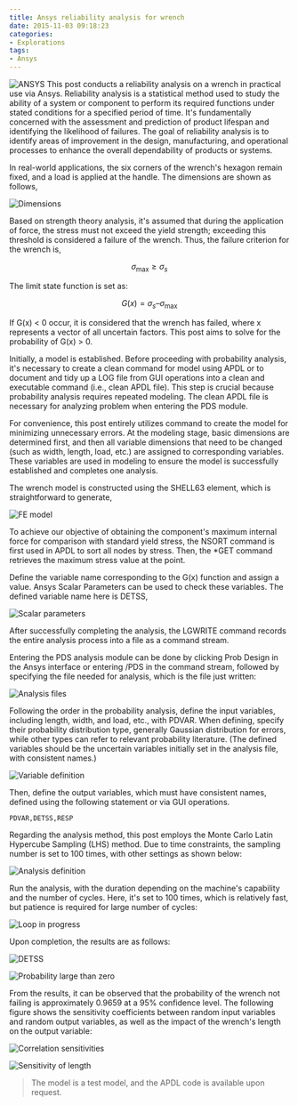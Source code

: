 ```yaml
---
title: Ansys reliability analysis for wrench
date: 2015-11-03 09:18:23
categories:
- Explorations
tags:
- Ansys
---
```


![ANSYS](/uploads/images/0000/ANSYS.jpg)
This post conducts a reliability analysis on a wrench in practical use via Ansys. Reliability analysis is a statistical method used to study the ability of a system or component to perform its required functions under stated conditions for a specified period of time. It's fundamentally concerned with the assessment and prediction of product lifespan and identifying the likelihood of failures. The goal of reliability analysis is to identify areas of improvement in the design, manufacturing, and operational processes to enhance the overall dependability of products or systems. 

<!-- more -->

In real-world applications, the six corners of the wrench's hexagon remain fixed, and a load is applied at the handle. The dimensions are shown as follows,

![Dimensions](/uploads/images/2015/PDSAnalysis.svg)

Based on strength theory analysis, it's assumed that during the application of force, the stress must not exceed the yield strength; exceeding this threshold is considered a failure of the wrench. Thus, the failure criterion for the wrench is,

$${\sigma _{\max }} \ge \sigma _{s }$$

The limit state function is set as:

$$G(x) = {\sigma _s} – {\sigma _{\max }}$$

If G(x) < 0 occur, it is considered that the wrench has failed, where x represents a vector of all uncertain factors. This post aims to solve for the probability of G(x) > 0.

Initially, a model is established. Before proceeding with probability analysis, it's necessary to create a clean command for model using APDL or to document and tidy up a LOG file from GUI operations into a clean and executable command (i.e., clean APDL file). This step is crucial because probability analysis requires repeated modeling. The clean APDL file is necessary for analyzing problem when entering the PDS module.

For convenience, this post entirely utilizes command to create the model for minimizing unnecessary errors. At the modeling stage, basic dimensions are determined first, and then all variable dimensions that need to be changed (such as width, length, load, etc.) are assigned to corresponding variables. These variables are used in modeling to ensure the model is successfully established and completes one analysis.

The wrench model is constructed using the SHELL63 element, which is straightforward to generate,

![FE model](/uploads/images/2015/PDSAnalysis1.png)

To achieve our objective of obtaining the component's maximum internal force for comparison with standard yield stress, the NSORT command is first used in APDL to sort all nodes by stress. Then, the *GET command retrieves the maximum stress value at the point.

Define the variable name corresponding to the G(x) function and assign a value. Ansys Scalar Parameters can be used to check these variables. The defined variable name here is DETSS,

![Scalar parameters](/uploads/images/2015/PDSAnalysis2.png)

After successfully completing the analysis, the LGWRITE command records the entire analysis process into a file as a command stream.

Entering the PDS analysis module can be done by clicking Prob Design in the Ansys interface or entering /PDS in the command stream, followed by specifying the file needed for analysis, which is the file just written:

![Analysis files](/uploads/images/2015/PDSAnalysis3.png)

Following the order in the probability analysis, define the input variables, including length, width, and load, etc., with PDVAR. When defining, specify their probability distribution type, generally Gaussian distribution for errors, while other types can refer to relevant probability literature. (The defined variables should be the uncertain variables initially set in the analysis file, with consistent names.)

![Variable definition](/uploads/images/2015/PDSAnalysis4.png)

Then, define the output variables, which must have consistent names, defined using the following statement or via GUI operations.

```
PDVAR,DETSS,RESP
```

Regarding the analysis method, this post employs the Monte Carlo Latin Hypercube Sampling (LHS) method. Due to time constraints, the sampling number is set to 100 times, with other settings as shown below:

![Analysis definition](/uploads/images/2015/PDSAnalysis5.png)

Run the analysis, with the duration depending on the machine's capability and the number of cycles. Here, it's set to 100 times, which is relatively fast, but patience is required for large number of cycles:

![Loop in progress](/uploads/images/2015/PDSAnalysis6.png)

Upon completion, the results are as follows:

![DETSS](/uploads/images/2015/PDSAnalysis7.png)

![Probability large than zero](/uploads/images/2015/PDSAnalysis8.png)

From the results, it can be observed that the probability of the wrench not failing is approximately 0.9659 at a 95% confidence level. The following figure shows the sensitivity coefficients between random input variables and random output variables, as well as the impact of the wrench's length on the output variable:

![Correlation sensitivities](/uploads/images/2015/PDSAnalysis9.png)

![Sensitivity of length](/uploads/images/2015/PDSAnalysis10.png)

> The model is a test model, and the APDL code is available upon request.